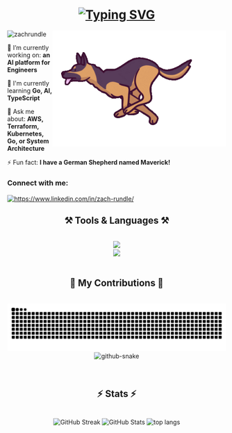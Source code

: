 <h1 align="center">
  <a href="https://git.io/typing-svg"><img src="https://readme-typing-svg.demolab.com?font=Dancing+Script&weight=600&size=40&duration=3000&pause=300&center=true&vCenter=true&width=435&height=70&lines=Hiya!+👋;I'm+Zach+Rundle!;A+Senior+DevOps+Engineer." alt="Typing SVG" /></a>
</h1>

<img align="right" alt="Coding" width="400" src="assets/gsd.gif" />

<p align="left"> <img src="https://komarev.com/ghpvc/?username=zachrundle&label=Profile%20views&color=0e75b6&style=flat" alt="zachrundle" /> </p>

🌱 I’m currently working on: **an AI platform for Engineers**

📝 I'm currently learning **Go, AI, TypeScript**

💬 Ask me about: **AWS, Terraform, Kubernetes, Go, or System Architecture**

⚡ Fun fact: **I have a German Shepherd named Maverick!**

<h3 align="left">Connect with me:</h3>
<p align="left">
<a href="https://linkedin.com/in/https://www.linkedin.com/in/zach-rundle/" target="blank"><img align="center" src="https://raw.githubusercontent.com/rahuldkjain/github-profile-readme-generator/master/src/images/icons/Social/linked-in-alt.svg" alt="https://www.linkedin.com/in/zach-rundle/" height="30" width="50" /></a>
</p>

<h2 align="center"> ⚒️ Tools & Languages ⚒️</h2>
<br/>

<div align="center">
    <img src="https://skillicons.dev/icons?i=aws,kubernetes,terraform,go,python,linux,ansible" />
    <br/>
    <img src="https://skillicons.dev/icons?i=docker,grafana,jenkins,postgres,postman,mongodb,redis" /><br>
</div>

<br/>


<div align="center">
  <h2>🐍 My Contributions 🐍</h2>
  <br>
  <img alt="snake eating my contributions" src="https://raw.githubusercontent.com/zachrundle/zachrundle/output/github-contribution-grid-snake.svg" />
  <picture>
  <source media="(prefers-color-scheme: dark)" srcset="github-snake-dark.svg" />
  <source media="(prefers-color-scheme: light)" srcset="github-snake.svg" />
  <img alt="github-snake" src="github-snake.svg" />
  </picture>
  <br/><br/><br/>
</div>



<h2 align="center">⚡ Stats ⚡</h2>
<br>
<div align=center>
  <img width=390 align="center" src="https://streak-stats.demolab.com?user=zachrundle&theme=react&border_radius=10" alt="GitHub Streak" /></a>
  <img width=390 align="center" src="https://github-readme-stats.vercel.app/api?username=zachrundle&show_icons=true&langs_count=8&border_radius=10&theme=react&rank_icon=github" alt="GitHub Stats"/>
  <img width=325 align="center" src="https://github-readme-stats.vercel.app/api/top-langs/?username=zachrundle&layout=compact&theme=react" alt="top langs"/>
</div>

<br/><br/>

